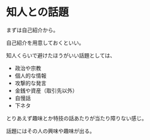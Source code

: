 # 知人との話題

まずは自己紹介から。

自己紹介を用意しておくといい。

知人くらいで避けたほうがいい話題としては、

- 政治や宗教
- 個人的な情報
- 攻撃的な発言
- 金銭や資産（取引先以外）
- 自慢話
- 下ネタ

とりあえず趣味とか特技の話あたりが当たり障りない感じ。

話題にはその人の興味や趣味が出る。

